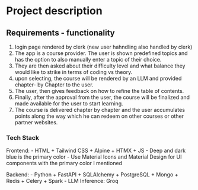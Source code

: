 # Project description

## Requirements - functionality
1. login page rendered by clerk (new user hahndling also handled by clerk)
2. The app is a course provider. The user is shown predefined topics and has the option to also manually enter a topic of their choice. 
3. They are then asked about their difficulty level and what balance they would like to strike in terms of coding vs theory.
4. upon selecting, the course will be rendered by an LLM and provided chapter- by  Chapter to the user.
5. The user, then gives feedback on how to refine the table of contents.
6. Finally, after the approval from the user, the course will be finalized and made available for the user to start learning.
7. The course is delivered chapter by chapter and the user accumulates points along the way which he can redeem on other courses or other partner websites.


### Tech Stack
Frontend:
    - HTML + Tailwind CSS + Alpine  +  HTMX + JS
    - Deep and dark blue is the primary color
    - Use Material Icons and Material Design for UI components with the primary color I mentioned

Backend:
    - Python + FastAPI + SQLAlchemy + PostgreSQL + Mongo + Redis + Celery + Spark
    - LLM Inference: Groq


